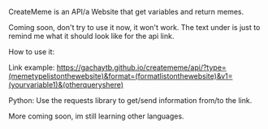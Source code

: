 CreateMeme is an API/a Website that get variables and return memes.

Coming soon, don't try to use it now, it won't work. The text under is just to remind me what it should look like for the api link.

How to use it:

Link example: https://gachaytb.github.io/creatememe/api/?type=(memetypelistonthewebsite)&format=(formatlistonthewebsite)&v1=(yourvariable1)&(otherqueryshere)

Python:
Use the requests library to get/send information from/to the link.

More coming soon, im still learning other languages.
